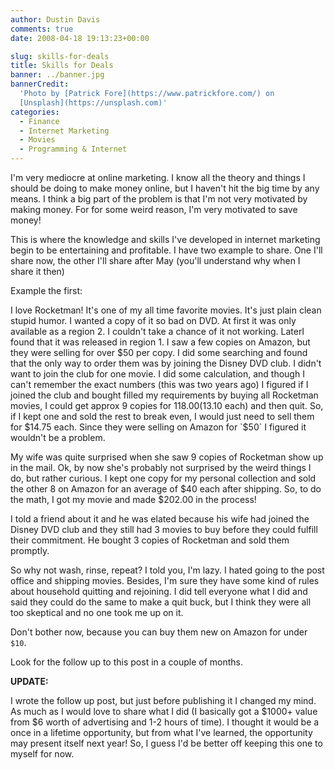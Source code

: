 ```yaml
---
author: Dustin Davis
comments: true
date: 2008-04-18 19:13:23+00:00

slug: skills-for-deals
title: Skills for Deals
banner: ../banner.jpg
bannerCredit:
  'Photo by [Patrick Fore](https://www.patrickfore.com/) on
  [Unsplash](https://unsplash.com)'
categories:
  - Finance
  - Internet Marketing
  - Movies
  - Programming & Internet
---
```


I'm very mediocre at online marketing. I know all the theory and things I should
be doing to make money online, but I haven't hit the big time by any means. I
think a big part of the problem is that I'm not very motivated by making money.
For for some weird reason, I'm very motivated to save money!

This is where the knowledge and skills I've developed in internet marketing
begin to be entertaining and profitable. I have two example to share. One I'll
share now, the other I'll share after May (you'll understand why when I share it
then)

Example the first:

I love Rocketman! It's one of my all time favorite movies. It's just plain clean
stupid humor. I wanted a copy of it so bad on DVD. At first it was only
available as a region 2. I couldn't take a chance of it not working. LaterI
found that it was released in region 1. I saw a few copies on Amazon, but they
were selling for over
$50 per copy. I did some searching and found that the only way to order them was by joining the Disney DVD club. I didn't want to join the club for one movie. I did some calculation, and though I can't remember the exact numbers (this was two years ago) I figured if I joined the club and bought filled my requirements by buying all Rocketman movies, I could get approx 9 copies for $118.00
($13.10 each) and then quit. So, if I kept one and sold the rest to break even, I would just need to sell them for $14.75
each. Since they were selling on Amazon for `$50` I figured it wouldn't be a
problem.

My wife was quite surprised when she saw 9 copies of Rocketman show up in the
mail. Ok, by now she's probably not surprised by the weird things I do, but
rather curious. I kept one copy for my personal collection and sold the other 8
on Amazon for an average of
$40 each after shipping. So, to do the math, I got my movie and made $202.00 in
the process!

I told a friend about it and he was elated because his wife had joined the
Disney DVD club and they still had 3 movies to buy before they could fulfill
their commitment. He bought 3 copies of Rocketman and sold them promptly.

So why not wash, rinse, repeat? I told you, I'm lazy. I hated going to the post
office and shipping movies. Besides, I'm sure they have some kind of rules about
household quitting and rejoining. I did tell everyone what I did and said they
could do the same to make a quit buck, but I think they were all too skeptical
and no one took me up on it.

Don't bother now, because you can buy them new on Amazon for under `$10`.

Look for the follow up to this post in a couple of months.

**UPDATE:**

I wrote the follow up post, but just before publishing it I changed my mind. As
much as I would love to share what I did (I basically got a $1000+ value from $6
worth of advertising and 1-2 hours of time). I thought it would be a once in a
lifetime opportunity, but from what I've learned, the opportunity may present
itself next year! So, I guess I'd be better off keeping this one to myself for
now.

<!-- more -->
